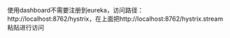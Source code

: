 使用dashboard不需要注册到eureka，访问路径：http://localhost:8762/hystrix，在上面把http://localhost:8762/hystrix.stream粘贴进行访问
